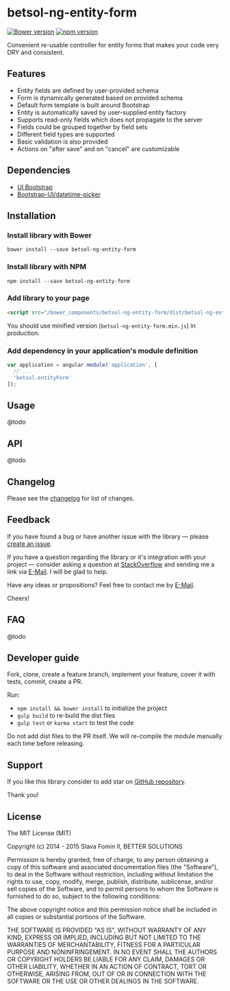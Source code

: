 # betsol-ng-entity-form

[![Bower version](https://badge.fury.io/bo/betsol-ng-entity-form.svg)](http://badge.fury.io/bo/betsol-ng-entity-form)
[![npm version](https://badge.fury.io/js/betsol-ng-entity-form.svg)](http://badge.fury.io/js/betsol-ng-entity-form)


Convenient re-usable controller for entity forms that makes your code very DRY and consistent.


## Features

- Entity fields are defined by user-provided schema
- Form is dynamically generated based on provided schema
- Default form template is built around Bootstrap
- Entity is automatically saved by user-supplied entity factory
- Supports read-only fields which does not propagate to the server
- Fields could be grouped together by field sets
- Different field types are supported
- Basic validation is also provided
- Actions on "after save" and on "cancel" are customizable


## Dependencies

- [UI Bootstrap](https://angular-ui.github.io/bootstrap/)
- [Bootstrap-UI/datetime-picker](https://github.com/Gillardo/bootstrap-ui-datetime-picker)

## Installation

### Install library with Bower

`bower install --save betsol-ng-entity-form`


### Install library with NPM

`npm install --save betsol-ng-entity-form`


### Add library to your page

``` html
<script src="/bower_components/betsol-ng-entity-form/dist/betsol-ng-entity-form.js"></script>
```

You should use minified version (`betsol-ng-entity-form.min.js`) in production.


### Add dependency in your application's module definition

``` javascript
var application = angular.module('application', [
  // ...
  'betsol.entityForm'
]);
```


## Usage

@todo


## API

@todo


## Changelog

Please see the [changelog][changelog] for list of changes.


## Feedback

If you have found a bug or have another issue with the library —
please [create an issue][new-issue].

If you have a question regarding the library or it's integration with your project —
consider asking a question at [StackOverflow][so-ask] and sending me a
link via [E-Mail][email]. I will be glad to help.

Have any ideas or propositions? Feel free to contact me by [E-Mail][email].

Cheers!


## FAQ

@todo


## Developer guide

Fork, clone, create a feature branch, implement your feature, cover it with tests, commit, create a PR.

Run:

- `npm install && bower install` to initialize the project
- `gulp build` to re-build the dist files
- `gulp test` or `karma start` to test the code

Do not add dist files to the PR itself.
We will re-compile the module manually each time before releasing.


## Support

If you like this library consider to add star on [GitHub repository][repo-gh].

Thank you!


## License

The MIT License (MIT)

Copyright (c) 2014 - 2015 Slava Fomin II, BETTER SOLUTIONS

Permission is hereby granted, free of charge, to any person obtaining a copy
of this software and associated documentation files (the "Software"), to deal
in the Software without restriction, including without limitation the rights
to use, copy, modify, merge, publish, distribute, sublicense, and/or sell
copies of the Software, and to permit persons to whom the Software is
furnished to do so, subject to the following conditions:

The above copyright notice and this permission notice shall be included in
all copies or substantial portions of the Software.

THE SOFTWARE IS PROVIDED "AS IS", WITHOUT WARRANTY OF ANY KIND, EXPRESS OR
IMPLIED, INCLUDING BUT NOT LIMITED TO THE WARRANTIES OF MERCHANTABILITY,
FITNESS FOR A PARTICULAR PURPOSE AND NONINFRINGEMENT. IN NO EVENT SHALL THE
AUTHORS OR COPYRIGHT HOLDERS BE LIABLE FOR ANY CLAIM, DAMAGES OR OTHER
LIABILITY, WHETHER IN AN ACTION OF CONTRACT, TORT OR OTHERWISE, ARISING FROM,
OUT OF OR IN CONNECTION WITH THE SOFTWARE OR THE USE OR OTHER DEALINGS IN
THE SOFTWARE.

  [changelog]: changelog.md
  [so-ask]:    http://stackoverflow.com/questions/ask?tags=angularjs,javascript
  [email]:     mailto:s.fomin@betsol.ru
  [new-issue]: https://github.com/betsol/ng-entity-form/issues/new
  [gulp]:      http://gulpjs.com/
  [repo-gh]:   https://github.com/betsol/ng-entity-form
